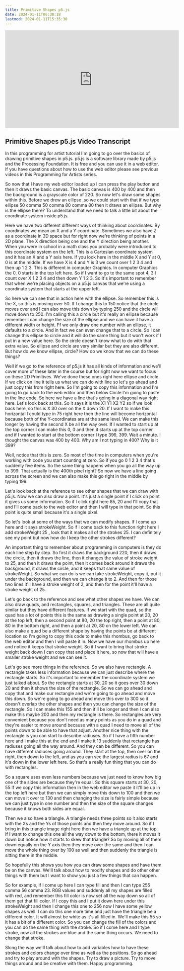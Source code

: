 ```yaml
---
title: Primitive Shapes p5.js
date: 2024-01-11T06:38:18
lastmod: 2024-01-11T15:35:30
---
```


<div class="iframe-16-9-container">
<iframe class="youTubeIframe" width="560" height="315" src="https://www.youtube.com/embed/7U0wQlDod60?si=kL-nwYtDLqyy1VOt?rel=0" title="YouTube video player" frameborder="0" allow="accelerometer; autoplay; clipboard-write; encrypted-media; gyroscope; picture-in-picture; web-share" allowfullscreen></iframe>
</div>

## Primitive Shapes p5.js Video Transcript

In this programming for artist tutorial I'm going to go over the basics of drawing primitive shapes in p5.js. p5.js is a software library made by p5.js and the Processing Foundation. It is free and you can use it in a web editor. If you have questions about how to use the web editor please see previous videos in this Programming for Artists series.

So now that I have my web editor loaded up I can press the play button and then it draws the basic canvas. The basic canvas is 400 by 400 and then the background is a grayscale color of 220. So now let's draw some shapes within this. Before we drew an ellipse ,so we could start with that if we type ellipse 50 comma 50 comma 80 comma 80 then it draws an ellipse. But why is the ellipse there? To understand that we need to talk a little bit about the coordinate system inside p5.js.

Here we have two different different ways of thinking about coordinates. By coordinates we mean an X and a Y coordinate. Sometimes we also have Z as a coordinate in 3D space but for right now we're thinking of points in a 2D plane. The X direction being one and the Y direction being another. When you were in school in a math class you probably were introduced to this coordinate system on the left. This is a Cartesian coordinate system and it has an X and a Y axis here. If you look here in the middle X and Y at 0, 0 is at the middle. If we have X is 4 and Y is 3 we count over 1 2 3 4 and then up 1 2 3. This is different in computer Graphics. In computer Graphics the 0, 0 starts in the top left here. So if I want to go to the same spot 4, 3 I count over X 1 2 3 4 and then down Y 1 2 3. So it's important to remember that when we're placing objects on a p5.js canvas that we're using a coordinate system that starts at the upper left.

So here we can see that in action here with the ellipse. So remember this is the X, so this is moving over 50. If I change this to 150 notice that the circle moves over and I can also move this down by typing 250 and the circle will move down to 250. I'm calling this a circle but it's really an ellipse because remember I can change the size of the ellipse and we can have it have a different width or height. Ff we only draw one number with an ellipse, it defaults to a circle. And in fact we can even change that to a circle. So I can change this ellipse to circle and it will do the same thing but it won't work if I put in a new value here. So the circle doesn't know what to do with that extra value. So ellipse and circle are very similar but they are also different. But how do we know ellipse, circle? How do we know that we can do these things?

Well if we go to the reference of p5.js it has all kinds of information and we'll cover more of these later in the course but for right now we want to focus on these 2D Primitives. We've done these ones right here ellipse and circle. If we click on line it tells us what we can do with line so let's go ahead and just copy this from right here. So I'm going to copy this information and I'm going to go back to the web editor and then below Circle I'm going to paste in the line code. So here we have a line that's going in a diagonal way right here. Let's look back at this. So it says it is the X1 Y1 X2 Y2 so if we look back here, so this is X 30 over on the X down 20. If I want to make this horizontal I could type in 75 right here then the line will become horizontal because both of the Y-coordinates are at the same level. We can make this longer by having the second X be all the way over. If I wanted to start up at the top corner I can make this 0, 0 and then it starts up at the top corner and if I wanted to start at the bottom corner I type 399, 399. Wait a minute. I thought the canvas was 400 by 400. Why am I not typing in 400? Why is it 399?

Well, notice that this is zero. So most of the time in computers when you're working with code you start counting at zero. So if you go 0 1 2 3 4 that's suddenly five items. So the same thing happens when you go all the way up to 399. That actually is the 400th pixel right? So now we have a line going across the screen and we can also make this go right in the middle by typing 199.

Let's look back at the reference to see other shapes that we can draw with p5.js. Now we can also draw a point. It's just a single point if I click on point it gives us some information. So if I click right here 85, 20 and I'll copy that and I'll come back to the web editor and then I will type in that point. So this point is quite small because it's a single pixel.

So let's look at some of the ways that we can modify shapes. If I come up here and it says strokeWeight. So if I come back to this function right here I add strokeWeight 25 , look that it makes all of the strokes 25. I can definitely see my point but now how do I keep the other strokes different?

An important thing to remember about programming in computers is they do each line step by step. So first it draws the background 220, then it draws the circle, then it draws the line, then it changes the value of stroke weight to 25, and then it draws the point, then it comes back around it draws the background, it draws the circle, and it keeps that same value of strokeWeight. So what we can do is we can take strokeWeight, copy it, put it under the background, and then we can change it to 2. And then for those two lines it'll have a stroke weight of 2, and then for the point it'll have a stroke weight of 25.

Let's go back to the reference and see what other shapes we have. We can also draw quads, and rectangles, squares, and triangles. These are all quite similar but they have different features. If we start with the quad, so the quad has a lot of points this is the same as drawing a single point at 20, 20 at the top left, then a second point at 80, 20 the top right, then a point at 80, 80 in the bottom right, and then a point at 20, 80 on the lower left. We can also make a quad be a different shape by having the points be at different location so I'm going to copy this code to make this rhombus, go back to the web editor and then I will paste it in. Now we have our rhombus up here and notice it keeps that stroke weight. So if I want to bring that stroke weight back down I can copy that and place it here, so now that will have a smaller stroke weight and we can see it.

Let's go see more things in the reference. So we also have rectangle. A rectangle takes less information because we can just describe where the rectangle starts. So it's important to remember the coordinate system we just talked about. So the rectangle starts at 30, 20 so it goes over 30 down 20 and then it shows the size of the rectangle. So we can go ahead and copy that and make our rectangle and we're going to go ahead and move this down. So we're going to go ahead and move this over to 300 so it doesn't overlap the other shapes and then you can change the size of the rectangle. So I can make this 155 and then it'll be longer and then I can also make this maybe 200 and then my rectangle is there. So rectangles are very convenient because you don't need as many points as you do in a quad and they're easier to move around because with a quad I need to move all of the points down to be able to have that adjust. Another nice thing with the rectangle is you can start to describe radiuses. So if I have a fifth number here and I make this at the end and I make it 13 suddenly that rectangle has radiuses going all the way around. And they can be different. So you can have different radiuses going around. They start at the top, then over on the right, then down to the left, and as you can see the largest radius is 67 and it's down in the lower left here. So that's a really fun thing that you can do with rectangles.

So a square uses even less numbers because we just need to know how big one of the sides are because they're equal. So this square starts at 30, 20, 55 If we copy this information then in the web editor we paste it it'll be up in the top left here but then we can simply move this down to 100 and then we can move it over to 130 and then changing the size is fairly simple because we can just type in one number and then the size of the square changes because it knows both sides are equal.

Then we also have a triangle. A triangle needs three points so it also starts with the Xs and the Ys of those points and then they move around. So if I bring in this triangle image right here then we have a triangle up at the top. If I want to change this one all the way down to the bottom, there it moves it down but notice how it starts to skew that triangle? So by moving all of them down equally on the Y axis then they move over the same and then I can move the whole thing over by 100 as well and then suddenly the triangle is sitting there in the middle.

So hopefully this shows you how you can draw some shapes and have them be on the canvas. We'll talk about how to modify shapes and do other other things with them but I want to show you just a few things that can happen.

So for example, if I come up here I can type fill and then I can type 255 comma 56 comma 23. RGB values and suddenly all my shapes are filled with red, and remember this fill color is now set all the way down so all of them get that fill color. If I copy this and I put it down here under this strokeWeight and then I change this one to 256 now I have some yellow shapes as well. I can do this one more time and just have the triangle be a different color. It will almost be white as it's all filled in. We'll make this 55 so it has a bit of a different color. So you can change the fill of the colors and you can do the same thing with the stroke. So if I come here and I type stroke, now all the strokes are blue and the same thing occurs. We need to change that stroke.

Slong the way we'll talk about how to add variables how to have these strokes and colors change over time as well as the positions. So go ahead and try to play around with the shapes. Try to draw a picture. Try to move things around and be creative with them. Happy programming.
